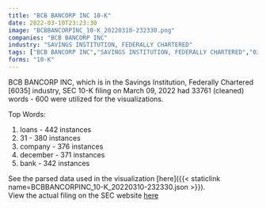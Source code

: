 ```yaml
---
title: "BCB BANCORP INC 10-K"
date: 2022-03-10T23:23:30
image: "BCBBANCORPINC_10-K_20220310-232330.png"
companies: "BCB BANCORP INC"
industry: "SAVINGS INSTITUTION, FEDERALLY CHARTERED"
tags: ["BCB BANCORP INC","SAVINGS INSTITUTION, FEDERALLY CHARTERED","03-09-2022","10-K"]
forms: "10-K"
---
```

BCB BANCORP INC, which is in the Savings Institution, Federally Chartered [6035] industry, SEC 10-K filing on March 09, 2022 had 33761 (cleaned) words - 600 were utilized for the visualizations.

Top Words:
1. loans - 442 instances
2. 31 - 380 instances
3. company - 376 instances
4. december - 371 instances
5. bank - 342 instances


See the parsed data used in the visualization [here]({{< staticlink name=BCBBANCORPINC_10-K_20220310-232330.json >}}).  
View the actual filing on the SEC website [here](https://www.sec.gov/Archives/edgar/data/1228454/0001228454-22-000020.txt)